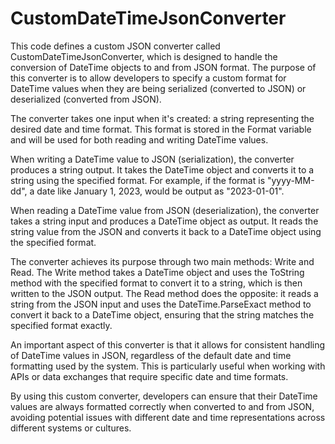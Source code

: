 # CustomDateTimeJsonConverter

This code defines a custom JSON converter called CustomDateTimeJsonConverter, which is designed to handle the conversion of DateTime objects to and from JSON format. The purpose of this converter is to allow developers to specify a custom format for DateTime values when they are being serialized (converted to JSON) or deserialized (converted from JSON).

The converter takes one input when it's created: a string representing the desired date and time format. This format is stored in the Format variable and will be used for both reading and writing DateTime values.

When writing a DateTime value to JSON (serialization), the converter produces a string output. It takes the DateTime object and converts it to a string using the specified format. For example, if the format is "yyyy-MM-dd", a date like January 1, 2023, would be output as "2023-01-01".

When reading a DateTime value from JSON (deserialization), the converter takes a string input and produces a DateTime object as output. It reads the string value from the JSON and converts it back to a DateTime object using the specified format.

The converter achieves its purpose through two main methods: Write and Read. The Write method takes a DateTime object and uses the ToString method with the specified format to convert it to a string, which is then written to the JSON output. The Read method does the opposite: it reads a string from the JSON input and uses the DateTime.ParseExact method to convert it back to a DateTime object, ensuring that the string matches the specified format exactly.

An important aspect of this converter is that it allows for consistent handling of DateTime values in JSON, regardless of the default date and time formatting used by the system. This is particularly useful when working with APIs or data exchanges that require specific date and time formats.

By using this custom converter, developers can ensure that their DateTime values are always formatted correctly when converted to and from JSON, avoiding potential issues with different date and time representations across different systems or cultures.